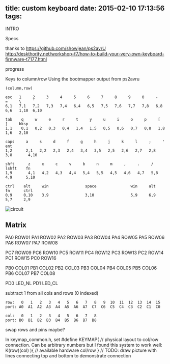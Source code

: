 title: custom keyboard
date: 2015-02-10 17:13:56
tags:
---

INTRO

Specs

thanks to
https://github.com/showjean/ps2avrU
http://deskthority.net/workshop-f7/how-to-build-your-very-own-keyboard-firmware-t7177.html

progress

Keys to column/row
Using the bootmapper output from ps2avru

    (column,row)

    esc   1     2     3     4     5     6     7     8     9     0     -     =     \     `
    6,1   7,1   7,2   7,3   7,4   6,4   6,5   7,5   7,6   7,7   7,8   6,8   6,6   1,10  6,10 

    tab    q     w     e     r     t     y     u     i     o     p     [     ]     bksp
    1,1    0,1   0,2   0,3   0,4   1,4   1,5   0,5   0,6   0,7   0,8   1,8   1,6   2,10 

    caps     a     s     d     f     g     h     j     k     l     ;     '         ent
    1,2      2,1   2,2   2,3   2,4   3,4   3,5   2,5   2,6   2,7   2,8   3,8       4,10 

    shft      z     x     c     v     b     n     m     ,     .     /     lshft    fn
    1,9       4,1   4,2   4,3   4,4   5,4   5,5   4,5   4,6   4,7   5,8   4,9      5,10 

    ctrl    alt     win                space               win     alt     fn      ctrl
    0,9     0,10    3,9                3,10                5,9     6,9     5,7     2,9 

![circuit](https://raw.githubusercontent.com/showjean/ps2avrU/master/firmware/ps2avrU/Circuit/circuit_20131031_040055_001.png)

Matrix
------

PA0 ROW01
PA1 ROW02
PA2 ROW03
PA3 ROW04
PA4 ROW05
PA5 ROW06
PA6 ROW07
PA7 ROW08

PC7 ROW09
PC6 ROW10
PC5 ROW11
PC4 ROW12
PC3 ROW13
PC2 ROW14
PC1 ROW15
PC0 ROW16

PB0 COL01
PB1 COL02
PB2 COL03
PB3 COL04
PB4 COL05
PB5 COL06
PB6 COL07
PB7 COL08

PD0 LED_NL
PD1 LED_CL

subtract 1 from all cols and rows (0 indexed)


    row:   0   1   2   3   4   5   6   7   8   9  10  11  12  13  14  15
    port: A0  A1  A2  A3  A4  A5  A6  A7  C7  C6  C5  C4  C3  C2  C1  C0

    col:   0   1   2   3   4   5   6   7   8
    port: B0  B1  B2  B3  B4  B5  B6  B7  B8


swap rows and pins maybe?

In keymap_common.h, set
#define KEYMAP(
// physical layout to col/row connection. Can be arbitrary numbers but I found this system to work well:
K(row)(col)
){
    // available hardware col/row
}
// TODO: draw picture with lines connecting top and bottom to demonstrate connection